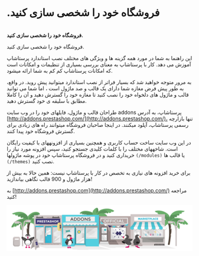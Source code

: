 # .فروشگاه خود را شخصی سازی کنید


\
**فروشگاه خود را شخصی سازی کنید.**

فروشگاه خود را شخصی سازی کنید.

این راهنما به شما در مورد همه گزینه ها و ویژگی های مختلف نصب استاندارد پرستاشاپ آموزش می دهد. کار با پرستاشاپ به معنای بررسی بسیاری از تنظیمات و امکانات است که امکانات پرستاشاپ کم کم به شما ارائه می­شود.

به مرور متوجه خواهید شد که بسیار فراتر از نصب استاندارد می­توانید پیش روید. در واقع، به طور پیش فرض مغازه شما دارای یک قالب و صد ماژول است ، اما شما می توانید قالب و ماژول های دلخواه خود را نصب کنید تا مغازه خود را گسترش دهید و آن را کاملا مطابق با سلیقه ی خود گسترش دهید.

طراحان قالب و ماژول، فایل­های خود را در وب سایت addons پرستاشاپ، به آدرس  [http://addons.prestashop.com/](http://addons.prestashop.com/)، تنها بازارچه رسمی پرستاشاپ، آپلود می­کنند. در اینجا صاحبان فروشگاه می­توانند راه های زیادی برای گسترش فروشگاه خود پیدا کنند.

در این وب سایت ساخت حساب کاربری و همچنین بسیاری از افزونه­های با کیفیت رایگان است. شاخه­های مختلف را با کلمات کلیدی جستجو کنید، سپس افزونه مورد نیاز را خریداری کنید و در فروشگاه پرستاشاپ خود در پوشه ماژول­ها  `(/modules)` یا قالب ها `(/themes)` نصب کنید.

برای خرید افزونه های نیازی به تخصص در کار با پرستاشاپ نیست: همین حالا به بیش از هزار ماژول و 900 قالب نگاهی بیاندازید!

به  [http://addons.prestashop.com](http://addons.prestashop.com/) مراجعه کنید!

![](<../.gitbook/assets/image (3).png>)
